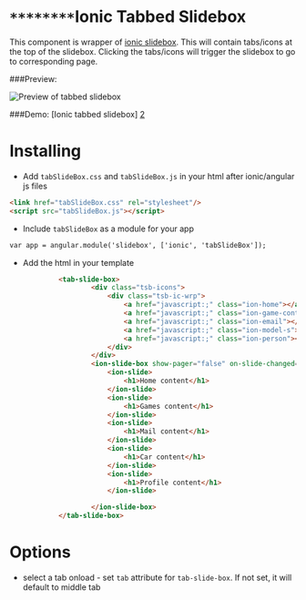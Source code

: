 ``********``Ionic Tabbed Slidebox
====================================

This component is wrapper of [ionic slidebox][1]. This will contain tabs/icons at the top of the slidebox. Clicking the tabs/icons will trigger the slidebox to go to corresponding page.

###Preview: 

![Preview of tabbed slidebox](http://ionic-sarav.rhcloud.com/ionic/tabbedSlideBox/preview.jpg "Preview of tabbed slidebox")

###Demo: [Ionic tabbed slidebox] [2]

Installing
======
- Add `tabSlideBox.css`  and `tabSlideBox.js` in your html after ionic/angular js files


```html
<link href="tabSlideBox.css" rel="stylesheet"/>
<script src="tabSlideBox.js"></script>

```

- Include `tabSlideBox` as a module for your app

```html
var app = angular.module('slidebox', ['ionic', 'tabSlideBox']);

```

- Add the html in your template

```html
            <tab-slide-box>
			    	<div class="tsb-icons">
			    		<div class="tsb-ic-wrp">
							<a href="javascript:;" class="ion-home"></a>
							<a href="javascript:;" class="ion-game-controller-b"></a>
							<a href="javascript:;" class="ion-email"></a>
							<a href="javascript:;" class="ion-model-s"></a>
							<a href="javascript:;" class="ion-person"></a>
						</div>
			    	</div>
			        <ion-slide-box show-pager="false" on-slide-changed="slideHasChanged($index)">
			            <ion-slide>
			                <h1>Home content</h1>
			            </ion-slide>
			            <ion-slide>
			                <h1>Games content</h1>
			            </ion-slide>
			            <ion-slide>
			                <h1>Mail content</h1>
			            </ion-slide>
						<ion-slide>
			                <h1>Car content</h1>
			            </ion-slide>
			            <ion-slide>
			                <h1>Profile content</h1>
			            </ion-slide>

			        </ion-slide-box>
            </tab-slide-box>

```
Options
======
- select a tab onload - set `tab` attribute for `tab-slide-box`. If not set, it will default to middle tab

[1]:http://ionicframework.com/docs/api/directive/ionSlideBox/
[2]:http://ionic-sarav.rhcloud.com/ionic/tabbedSlideBox/